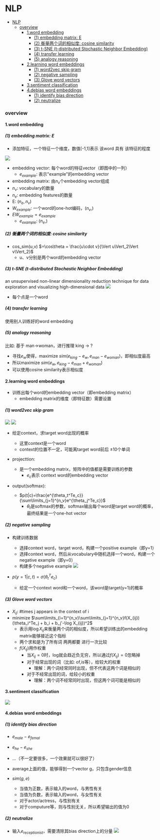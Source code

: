 # NLP


<!-- @import "[TOC]" {cmd="toc" depthFrom=1 depthTo=6 orderedList=false} -->

<!-- code_chunk_output -->

- [NLP](#nlp)
    - [overview](#overview)
      - [1.word embedding](#1word-embedding)
        - [(1) embedding matrix: E](#1-embedding-matrix-e)
        - [(2) 衡量两个词的相似度: cosine similarity](#2-衡量两个词的相似度-cosine-similarity)
        - [(3) t-SNE (t-distributed Stochastic Neighbor Embedding)](#3-t-sne-t-distributed-stochastic-neighbor-embedding)
        - [(4) transfer learning](#4-transfer-learning)
        - [(5) analogy reasoning](#5-analogy-reasoning)
      - [2.learning word embeddings](#2learning-word-embeddings)
        - [(1) word2vec skip gram](#1-word2vec-skip-gram)
        - [(2) negative sampling](#2-negative-sampling)
        - [(3) Glove word vectors](#3-glove-word-vectors)
      - [3.sentiment classification](#3sentiment-classification)
      - [4.debias word embeddings](#4debias-word-embeddings)
        - [(1) identify bias direction](#1-identify-bias-direction)
        - [(2) neutralize](#2-neutralize)

<!-- /code_chunk_output -->


### overview

#### 1.word embedding


##### (1) embedding matrix: E

* 添加特征，一个特征一个维度，数值[-1,1]表示 该word 具有 该特征的程度

![](./imgs/nlp_01.png)


* embedding vector: 每个word的特征vector（即图中的一列）
  * $e_{example}$: 表示"example"的embedding vector
* embedding matrix: 由$n_v$个embedding vector组成
* $n_v$: vocabulary的数量
* $n_e$: embedding features的数量
* E: $(n_e,n_v)$
* $W_{example}$: 一个word的one-hot编码，$(n_v,)$
* $EW_{example}=e_{example}$
    * $e_{example}$: $(n_e,)$

##### (2) 衡量两个词的相似度: cosine similarity
* cos_sim(u,v) $=\cos\theta = \frac{u\cdot v}{\Vert u\Vert_2\Vert v\Vert_2}$
  * u、v分别是两个word的embedding vector

##### (3) t-SNE (t-distributed Stochastic Neighbor Embedding)
an unsupervised non-linear dimensionality reduction technique for data exploration and visualizing high-dimensional data
![](./imgs/nlp_07.png)
* 每个点是一个word

##### (4) transfer learning
使用别人训练好的word embedding

##### (5) analogy reasoning

比如: 基于 man->woman，进行推理 king -> ?

* 寻找$e_w$使得，maximize $sim(e_{king}-e_w,e_{man}-e_{woman})$，即相似度最高
* 所以maximize $sim(e_w,e_{king}-e_{man}+e_{woman})$
* 可以使用cosine similarity表示相似度

#### 2.learning word embeddings

* 训练出每个word的embedding vector（即embedding matrix）
  * embedding matrix的维度（即特征数）需要设置

##### (1) word2vec skip gram
![](./imgs/nlp_02.png)
![](./imgs/nlp_03.png)

* 给定context，求target word出现的概率
  * 这里context是一个word
  * context的位置不一定，可能离target word前后 $\pm 10$个单词

* projecttion:
  * 是一个embedding matrix，矩阵中的值都是需要训练的参数
    * $e_c$表示 context word的embedding vector

* output(softmax):
  * $p(t|c)=\frac{e^{\theta_t^Te_c}}{\sum\limits_{j=1}^{n_v}e^{\theta_j^Te_c}}$
    * $\theta_t$是softmax的参数，softmax输出每个word是target word的概率，最终结果是一个one-hot vector

##### (2) negative sampling

* 构建训练数据
  * 选择context word，target word，构建一个positive example（即y=1）
  * 选择context word，然后从vocabulary中随机选择一个word，构建一个negative example（即y=0）
  * 构建多个negative example
  ![](./imgs/nlp_04.png)

* $p(y=1|c,t)=\sigma(\theta_t^Te_c)$
  * 给定一个context word和一个word，该word是target(y=1)的概率

##### (3) Glove word vectors

* $X_{ij}$: #times j appears in the context of i 
* minimize $\sum\limits_{i=1}^{n_v}\sum\limits_{j=1}^{n_v}f(X_{ij})(\theta_i^Te_j + b_i + b_j'-\log X_{ij})^2$
  * 表示用$\log X_{ij}$来衡量两个词的相似度，所以希望训练出的embedding matrix能够接近这个指标
  * 两个求和是为了所有词 两两都要 进行一次比较
  * $f(X_{ij})$用作权重
    * 当$X_{ij}=0$时，log就会趋近负无穷，所以通过$f(X_{ij})=0$忽略掉
    * 对于经常出现的词（比如: of,is等），给较大的权重
      * 理解：两个词经常同时出现，但不代表这两个词是相似的
    * 对于不经常出现的词，给较小的权重
      * 理解：两个词不经常同时出现，但这两个词可能是相似的

#### 3.sentiment classification
![](./imgs/nlp_05.png)

#### 4.debias word embeddings

##### (1) identify bias direction
* $e_{male}-e_{femal}$
* $e_{he}-e_{she}$
* ...（不一定要很多，一个效果就可以很好了）
* average上面的值，能够得到一个vector g，只包含gender信息

* $sim(g, e)$
  * 当值为正数，表示输入的word，与男性有关
  * 当值为负数，表示输入的word，与女性有关
  * 对于actor/actress，与性别有关
  * 对于computure等，则与性别无关，所以希望输出的值为0

##### (2) neutralize

* 输入$e_{receptionist}$，需要清除其bias direction上的分量
![](./imgs/nlp_06.png)